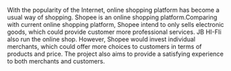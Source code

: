 With the popularity of the Internet, online shopping platform has become a usual way of shopping. Shopee is an online shopping platform.Comparing with current online shopping platform, Shopee intend to only sells electronic goods, which could provide customer more professional services. JB HI-FIi also run the online shop. However, Shopee would invest individual merchants, which could offer more choices to customers in terms of products and price. The project also aims to provide a satisfying experience to both merchants and customers. 


